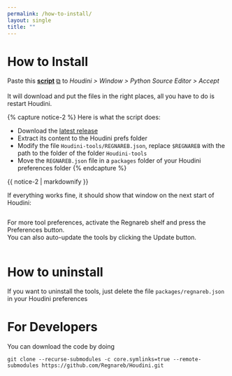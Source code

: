 ```yaml
---
permalink: /how-to-install/
layout: single
title: ""
---
```


# How to Install

<p class="notice--success">Paste this <a href="https://raw.githubusercontent.com/Regnareb/Houdini/refs/tags/v0.3.1/python2.7libs/tools/installer.py"><strong>script</strong></a> <a href="#" title="Click to copy the code" onclick="copy_to_clipboard(&quot;https://raw.githubusercontent.com/Regnareb/Houdini/refs/heads/main/python2.7libs/tools/installer.py&quot;);return false;" class="glow-on-hover">⧉</a> to <i>Houdini &gt; Window &gt; Python Source Editor &gt; Accept</i>
<br><br>
It will download and put the files in the right places, all you have to do is restart Houdini.
</p>


{% capture notice-2 %}
  Here is what the script does:
 * Download the [latest release](https://github.com/Regnareb/Houdini/releases/latest/download/Houdini-tools.zip) 
 * Extract its content to the Houdini prefs folder 
 * Modify the file `Houdini-tools/REGNAREB.json`, replace `$REGNAREB` with the path to the folder of the folder `Houdini-tools`  
 * Move the `REGNAREB.json` file in a `packages` folder of your Houdini preferences folder
{% endcapture %}

<div class="notice">{{ notice-2 | markdownify }}</div>


If everything works fine, it should show that window on the next start of Houdini:


<img src="{{ site.url }}{{ site.baseurl }}/assets/images/first_launch.png" class="center" alt="">


For more tool preferences, activate the Regnareb shelf and press the Preferences button.  
You can also auto-update the tools by clicking the Update button.

<img src="{{ site.url }}{{ site.baseurl }}/assets/images/preferences.png" alt="">


# How to uninstall

If you want to uninstall the tools, just delete the file `packages/regnareb.json` in your Houdini preferences 


# For Developers
You can download the code by doing

```shell
git clone --recurse-submodules -c core.symlinks=true --remote-submodules https://github.com/Regnareb/Houdini.git
```

